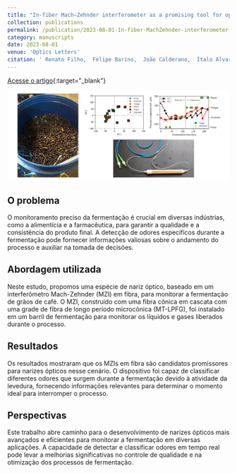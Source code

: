 ```yaml
---
title: "In-fiber Mach–Zehnder interferometer as a promising tool for optical nose and odor prediction during the fermentation process"
collection: publications
permalink: /publication/2023-08-01-In-fiber-MachZehnder-interferometer-as-a-promising-tool-for-optical-nose-and-odor-prediction-during-the-fermentation-process
category: manuscripts
date: 2023-08-01
venue: 'Optics Letters'
citation: ' Renato Filho,  Felipe Barino,  João Calderano,  Ítalo Alvarenga,  Deivid Campos,  Alexandre Santos, &quot;In-fiber Mach–Zehnder interferometer as a promising tool for optical nose and odor prediction during the fermentation process.&quot; Optics Letters, 2023.'
---
```


[Acesse o artigo](https://doi.org/10.1364/OL.486742){:target="_blank"}

<img src="/images/graphical_abstract_mzi_promissing_opto_nose.png">

## O problema

O monitoramento preciso da fermentação é crucial em diversas indústrias, como a alimentícia e a farmacêutica, para garantir a qualidade e a consistência do produto final. A detecção de odores específicos durante a fermentação pode fornecer informações valiosas sobre o andamento do processo e auxiliar na tomada de decisões.

## Abordagem utilizada

Neste estudo, propomos uma espécie de nariz óptico, baseado em um interferômetro Mach-Zehnder (MZI) em fibra, para monitorar a fermentação de grãos de café. O MZI, construído com uma fibra cônica em cascata com uma grade de fibra de longo período microcônica (MT-LPFG), foi instalado em um barril de fermentação para monitorar os líquidos e gases liberados durante o processo.

## Resultados

Os resultados mostraram que os MZIs em fibra são candidatos promissores para narizes ópticos nesse cenário. O dispositivo foi capaz de classificar diferentes odores que surgem durante a fermentação devido à atividade da levedura, fornecendo informações relevantes para determinar o momento ideal para interromper o processo.

## Perspectivas

Este trabalho abre caminho para o desenvolvimento de narizes ópticos mais avançados e eficientes para monitorar a fermentação em diversas aplicações. A capacidade de detectar e classificar odores em tempo real pode levar a melhorias significativas no controle de qualidade e na otimização dos processos de fermentação.


